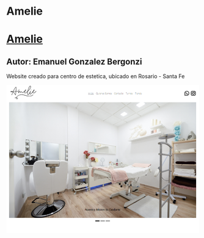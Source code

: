 # Amelie

<h1>
  <a href="https://amelieesticaysalud.netlify.app" target="_blank">Amelie</a>
</h1>

<h2>
  Autor: Emanuel Gonzalez Bergonzi
</h2>

<p>
  Website creado para centro de estetica, ubicado en Rosario - Santa Fe
  </p>
  <img src="https://github.com/Emanuelgb91/Amelie/blob/main/Screenpage.png">

